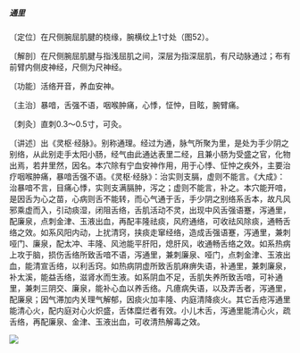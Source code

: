 ##### 通里

〔定位〕在尺侧腕屈肌腱的桡缘，腕横纹上1寸处（图52）。

〔解剖〕在尺侧腕屈肌腱与指浅屈肌之间，深层为指深屈肌，有尺动脉通过；布有前臂内侧皮神经，尺侧为尺神经。

〔功能〕活络开音，养血安神。

〔主治〕暴喑，舌强不语，咽喉肿痛，心悸，怔忡，目眩，腕臂痛。

〔刺灸〕直刺0.3～0.5寸，可灸。

〔讲述〕出《灵枢·经脉》。别称通理。经过为通，脉气所聚为里，是处为手少阴之别络，从此别走手太阳小肠，经气由此通达表里二经，且兼小肠为受盛之官，化物出焉，若井里然，因名。本穴除有宁血安神作用，用于心悸、怔忡之疾外，主要治疗咽喉肿痛，暴喑舌强不语。《灵枢·经脉》：治实则支膈，虚则不能言。《大成》：治暴喑不言，目痛心悸，实则支满膈肿，泻之；虚则不能言，补之。本穴能开喑，是因舌为心之苗，心病则舌不能转，而心气通于舌，手少阴之别络系舌本，故凡风邪乘虚而入，引动痰湿，闭阻舌络，舌肌活动不灵，出现中风舌强语蹇，泻通里，配廉泉，点刺金津、玉液出血，再配丰隆祛痰，风府通络，可收祛风除痰，通畅舌络之效。如系风阳内动，上扰清窍，挟痰走窜经络，造成舌强语蹇，泻通里，兼刺哑门、廉泉，配太冲、丰隆、风池能平肝阳，熄肝风，收通畅舌络之效。如系热病上攻于脑，损伤舌络所致舌喑不语，泻通里，兼刺廉泉、哑门，点刺金津、玉液出血，能清宣舌络，以利舌窍。如热病阴虚所致舌肌麻痹失语，补通里，兼刺廉泉，补太溪，能益舌络，滋肾水而生液。如系阴血不足，舌肌失养所致舌喑，可补通里，兼刺三阴交、廉泉，能补心血以养舌络。凡癔病失语，以及弄舌者，泻通里，配廉泉；因气滞加内关理气解郁，因痰火加丰隆、内庭清降痰火。其它舌疮泻通里能清心火，配内庭对心火炽盛，舌体糜烂者有效。小儿木舌，泻通里能清心火，疏舌络，再配廉泉、金津、玉液出血，可收清热解毒之效。

![](./img/图52.jpg)
